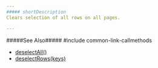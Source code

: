 ```yaml
---
##### shortDescription
Clears selection of all rows on all pages.

---
```

#####See Also#####
#include common-link-callmethods
- [deselectAll()](/api-reference/10%20UI%20Widgets/GridBase/3%20Methods/deselectAll().md '{basewidgetpath}/Methods/#deselectAll')
- [deselectRows(keys)](/api-reference/10%20UI%20Widgets/GridBase/3%20Methods/deselectRows(keys).md '{basewidgetpath}/Methods/#deselectRowskeys')
